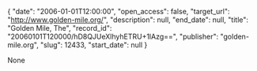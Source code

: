 {
  "date": "2006-01-01T12:00:00", 
  "open_access": false, 
  "target_url": "http://www.golden-mile.org/", 
  "description": null, 
  "end_date": null, 
  "title": "Golden Mile, The", 
  "record_id": "20060101T120000/hD8QJUeXlhyhETRU+1lAzg==", 
  "publisher": "golden-mile.org", 
  "slug": 12433, 
  "start_date": null
}

None